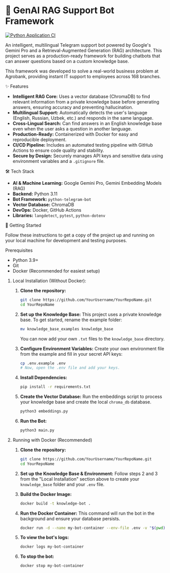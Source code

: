 # 🤖 GenAI RAG Support Bot Framework

[![Python Application CI](https://github.com/Khojee/KnowledgeBot/actions/workflows/ci.yml/badge.svg)](https://github.com/Khojee/KnowledgeBot/actions/workflows/ci.yml)

An intelligent, multilingual Telegram support bot powered by Google's Gemini Pro and a Retrieval-Augmented Generation (RAG) architecture. This project serves as a production-ready framework for building chatbots that can answer questions based on a custom knowledge base.

This framework was developed to solve a real-world business problem at Agrobank, providing instant IT support to employees across 168 branches.

✨ Features

-   **Intelligent RAG Core:** Uses a vector database (ChromaDB) to find relevant information from a private knowledge base before generating answers, ensuring accuracy and preventing hallucination.
-   **Multilingual Support:** Automatically detects the user's language (English, Russian, Uzbek, etc.) and responds in the same language.
-   **Cross-Lingual Search:** Can find answers in an English knowledge base even when the user asks a question in another language.
-   **Production-Ready:** Containerized with Docker for easy and reproducible deployment.
-   **CI/CD Pipeline:** Includes an automated testing pipeline with GitHub Actions to ensure code quality and stability.
-   **Secure by Design:** Securely manages API keys and sensitive data using environment variables and a `.gitignore` file.

🛠️ Tech Stack

-   **AI & Machine Learning:** Google Gemini Pro, Gemini Embedding Models (RAG)
-   **Backend:** Python 3.11
-   **Bot Framework:** `python-telegram-bot`
-   **Vector Database:** ChromaDB
-   **DevOps:** Docker, GitHub Actions
-   **Libraries:** `langdetect`, `pytest`, `python-dotenv`

🚀 Getting Started

Follow these instructions to get a copy of the project up and running on your local machine for development and testing purposes.

Prerequisites

-   Python 3.9+
-   Git
-   Docker (Recommended for easiest setup)

1. Local Installation (Without Docker):

    1.  **Clone the repository:**
        ```bash
        git clone https://github.com/YourUsername/YourRepoName.git
        cd YourRepoName
        ```

    2.  **Set up the Knowledge Base:**
        This project uses a private knowledge base. To get started, rename the example folder:
        ```bash
        mv knowledge_base_examples knowledge_base
        ```
        You can now add your own `.txt` files to the `knowledge_base` directory.

    3.  **Configure Environment Variables:**
        Create your own environment file from the example and fill in your secret API keys:
        ```bash
        cp .env.example .env
        # Now, open the .env file and add your keys.
        ```

    4.  **Install Dependencies:**
        ```bash
        pip install -r requirements.txt
        ```

    5.  **Create the Vector Database:**
        Run the embeddings script to process your knowledge base and create the local `chroma_db` database.
        ```bash
        python3 embeddings.py
        ```

    6.  **Run the Bot:**
        ```bash
        python3 main.py
        ```

2. Running with Docker (Recommended)

    1.  **Clone the repository:**
        ```bash
        git clone https://github.com/YourUsername/YourRepoName.git
        cd YourRepoName
        ```

    2.  **Set up the Knowledge Base & Environment:**
        Follow steps 2 and 3 from the "Local Installation" section above to create your `knowledge_base` folder and your `.env` file.

    3.  **Build the Docker Image:**
        ```bash
        docker build -t knowledge-bot .
        ```

    4.  **Run the Docker Container:**
        This command will run the bot in the background and ensure your database persists.
        ```bash
        docker run -d --name my-bot-container --env-file .env -v "$(pwd)/chroma_db":/app/chroma_db knowledge-bot
        ```

    5.  **To view the bot's logs:**
        ```bash
        docker logs my-bot-container
        ```

    6.  **To stop the bot:**
        ```bash
        docker stop my-bot-container
        ```